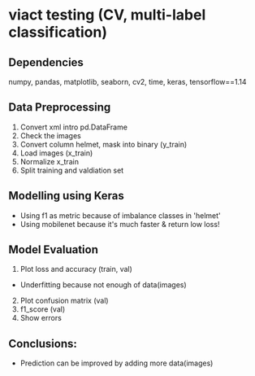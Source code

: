 # viact testing (CV, multi-label classification)

Dependencies
-----------------------------------------------------------
numpy, pandas, matplotlib, seaborn, cv2, time, keras, tensorflow==1.14

Data Preprocessing
-----------------------------------------------------------
1) Convert xml intro pd.DataFrame
2) Check the images
3) Convert column helmet, mask into binary (y_train)
4) Load images (x_train)
5) Normalize x_train
6) Split training and valdiation set

Modelling using Keras
-----------------------------------------------------------
* Using f1 as metric because of imbalance classes in 'helmet'
* Using mobilenet because it's much faster & return low loss!

Model Evaluation
-----------------------------------------------------------
1) Plot loss and accuracy (train, val)
  * Underfitting because not enough of data(images)
2) Plot confusion matrix (val)
3) f1_score (val)
4) Show errors

Conclusions:
-----------------------------------------------------------
* Prediction can be improved by adding more data(images)
